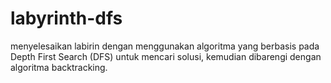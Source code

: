 # labyrinth-dfs
menyelesaikan labirin dengan menggunakan algoritma yang berbasis pada Depth First Search (DFS) untuk mencari solusi, kemudian dibarengi dengan algoritma backtracking.
